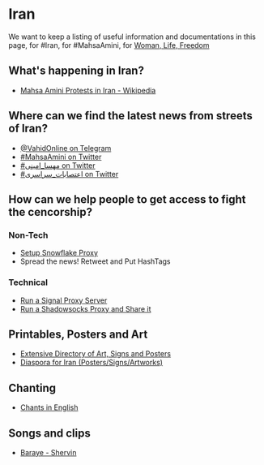 # Iran
We want to keep a listing of useful information and documentations in this page, for #Iran, for #MahsaAmini, for [Woman, Life, Freedom](https://en.wikipedia.org/wiki/Woman,_Life,_Freedom)

## What's happening in Iran?
* [Mahsa Amini Protests in Iran - Wikipedia](https://en.wikipedia.org/wiki/Mahsa_Amini_protests)

## Where can we find the latest news from streets of Iran?
* [@VahidOnline on Telegram](https://t.me/VahidOnline)
* [#MahsaAmini on Twitter](https://twitter.com/search?q=MahsaAmini)
* [#مهسا_امینی on Twitter](https://twitter.com/search?q=مهسا_امینی)
* [#اعتصابات_سراسری on Twitter](https://twitter.com/search?q=ٖاعتصابات_سراسری)

## How can we help people to get access to fight the cencorship?

### Non-Tech
* [Setup Snowflake Proxy](https://snowflake.torproject.org/)
* Spread the news! Retweet and Put HashTags

### Technical
* [Run a Signal Proxy Server](https://www.signal.org/blog/run-a-proxy/)
* [Run a Shadowsocks Proxy and Share it](https://getoutline.org/get-started/)

## Printables, Posters and Art
* [Extensive Directory of Art, Signs and Posters](https://drive.google.com/drive/folders/17jFnv-QZKvc9QMUwB8VAL7z3I0Y761fP)
* [Diaspora for Iran (Posters/Signs/Artworks)](https://drive.google.com/drive/folders/1DgRBz8EFMHHuo4SXqeZaeOsgCKTvewIo?sort=13&direction=a)

## Chanting
* [Chants in English](https://www.instagram.com/p/CjJ3CL0uisu/?hl=en)

## Songs and clips
* [Baraye - Shervin](https://www.youtube.com/watch?v=z8xXiqyfBg0)
